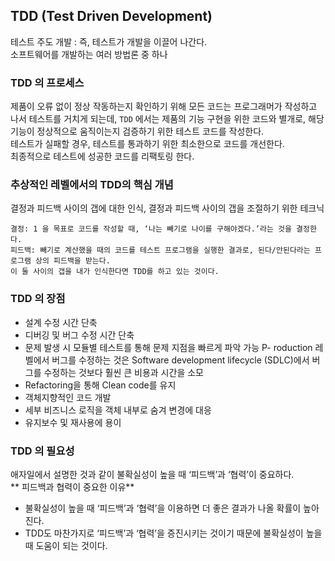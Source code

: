 ## TDD (Test Driven Development)
테스트 주도 개발 : 즉, 테스트가 개발을 이끌어 나간다.      
소프트웨어를 개발하는 여러 방법론 중 하나

### TDD 의 프로세스
제품이 오류 없이 정상 작동하는지 확인하기 위해 모든 코드는 프로그래머가 작성하고 나서 테스트를 거치게 되는데, ```TDD``` 에서는 제품의 기능 구현을 위한 코드와 별개로, 해당 기능이 정상적으로 움직이는지 검증하기 위한 테스트 코드를 작성한다.     
테스트가 실패할 경우, 테스트를 통과하기 위한 최소한으로 코드를 개선한다.      
최종적으로 테스트에 성공한 코드를 리팩토링 한다.

### 추상적인 레벨에서의 TDD의 핵심 개념
결정과 피드백 사이의 갭에 대한 인식, 결정과 피드백 사이의 갭을 조절하기 위한 테크닉   
```
결정: 1 을 목표로 코드를 작성할 때, ‘나는 빼기로 나이를 구해야겠다.’라는 것을 결정한다.
피드백: 빼기로 계산했을 때의 코드를 테스트 프로그램을 실행한 결과로, 된다/안된다라는 프로그램 상의 피드백을 받는다.
이 둘 사이의 갭을 내가 인식한다면 TDD를 하고 있는 것이다.
```

### TDD 의 장점
- 설계 수정 시간 단축
- 디버깅 및 버그 수정 시간 단축
- 문제 발생 시 모듈별 테스트를 통해 문제 지점을 빠르게 파악 가능
P- roduction 레벨에서 버그를 수정하는 것은 Software development lifecycle (SDLC)에서 버그를 수정하는 것보다 훨씬 큰 비용과 시간을 소모
- Refactoring을 통해 Clean code를 유지
- 객체지향적인 코드 개발
- 세부 비즈니스 로직을 객체 내부로 숨겨 변경에 대응
- 유지보수 및 재사용에 용이

### TDD 의 필요성
애자일에서 설명한 것과 같이 불확실성이 높을 때 ‘피드백’과 ‘협력’이 중요하다.     
** 피드백과 협력이 중요한 이유**
- 불확실성이 높을 때 ‘피드백’과 ‘협력’을 이용하면 더 좋은 결과가 나올 확률이 높아진다.
- TDD도 마찬가지로 ‘피드백’과 ‘협력’을 증진시키는 것이기 때문에 불확실성이 높을 때 도움이 되는 것이다.
